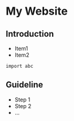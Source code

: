 # My Website

## Introduction

- Item1
- Item2

```
import abc

```

## Guideline
- Step 1
- Step 2
- ...